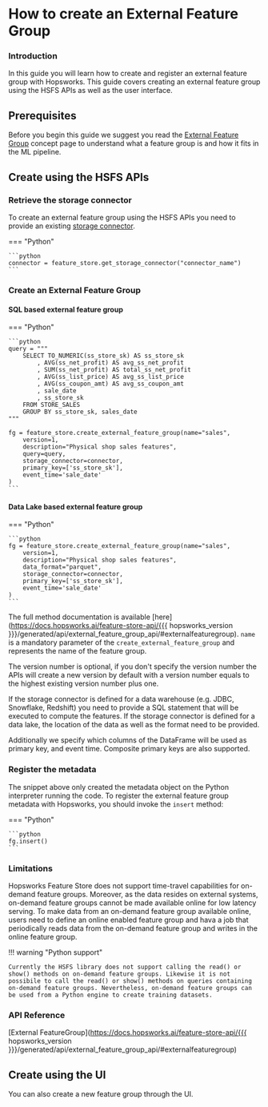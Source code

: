 # How to create an External Feature Group

### Introduction

In this guide you will learn how to create and register an external feature group with Hopsworks. This guide covers creating an external feature group using the HSFS APIs as well as the user interface.

## Prerequisites

Before you begin this guide we suggest you read the [External Feature Group](../../../concepts/fs/feature_group/external_fg.md) concept page to understand what a feature group is and how it fits in the ML pipeline.

## Create using the HSFS APIs

### Retrieve the storage connector

To create an external feature group using the HSFS APIs you need to provide an existing [storage connector](../storage_connector/index.md).

=== "Python"

    ```python
    connector = feature_store.get_storage_connector("connector_name")
    ```

### Create an External Feature Group

#### SQL based external feature group

=== "Python"

    ```python
    query = """
        SELECT TO_NUMERIC(ss_store_sk) AS ss_store_sk
            , AVG(ss_net_profit) AS avg_ss_net_profit
            , SUM(ss_net_profit) AS total_ss_net_profit
            , AVG(ss_list_price) AS avg_ss_list_price
            , AVG(ss_coupon_amt) AS avg_ss_coupon_amt
            , sale_date
            , ss_store_sk
        FROM STORE_SALES
        GROUP BY ss_store_sk, sales_date
    """

    fg = feature_store.create_external_feature_group(name="sales",
        version=1,
        description="Physical shop sales features",
        query=query,
        storage_connector=connector,
        primary_key=['ss_store_sk'],
        event_time='sale_date'
    )
    ```

#### Data Lake based external feature group

=== "Python"

    ```python
    fg = feature_store.create_external_feature_group(name="sales",
        version=1,
        description="Physical shop sales features",
        data_format="parquet",
        storage_connector=connector,
        primary_key=['ss_store_sk'],
        event_time='sale_date'
    )
    ```

The full method documentation is available [here](https://docs.hopsworks.ai/feature-store-api/{{{ hopsworks_version }}}/generated/api/external_feature_group_api/#externalfeaturegroup). `name` is a mandatory parameter of the `create_external_feature_group` and represents the name of the feature group.

The version number is optional, if you don't specify the version number the APIs will create a new version by default with a version number equals to the highest existing version number plus one.

If the storage connector is defined for a data warehouse (e.g. JDBC, Snowflake, Redshift) you need to provide a SQL statement that will be executed to compute the features. If the storage connector is defined for a data lake, the location of the data as well as the format need to be provided.

Additionally we specify which columns of the DataFrame will be used as primary key, and event time. Composite primary keys are also supported.

### Register the metadata

The snippet above only created the metadata object on the Python interpreter running the code. To register the external feature group metadata with Hopsworks, you should invoke the `insert` method:

=== "Python"

    ```python
    fg.insert()
    ```

### Limitations

Hopsworks Feature Store does not support time-travel capabilities for on-demand feature groups. Moreover, as the data resides on external systems, on-demand feature groups cannot be made available online for low latency serving. To make data from an on-demand feature group available online, users need to define an online enabled feature group and hava a job that periodically reads data from the on-demand feature group and writes in the online feature group.

!!! warning "Python support"

    Currently the HSFS library does not support calling the read() or show() methods on on-demand feature groups. Likewise it is not possibile to call the read() or show() methods on queries containing on-demand feature groups. Nevertheless, on-demand feature groups can be used from a Python engine to create training datasets.


### API Reference

[External FeatureGroup](https://docs.hopsworks.ai/feature-store-api/{{{ hopsworks_version }}}/generated/api/external_feature_group_api/#externalfeaturegroup)

## Create using the UI

You can also create a new feature group through the UI.
